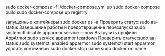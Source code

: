 sudo docker-compose -f ./docker-compose.yml up
sudo docker-compose  build
sudo docker-compose up registry





запущенные контейнеры
sudo docker ps -a
Проверить статус:sudo aa-status
Завершение работы и предотвращение перезапуска:sudo systemctl disable apparmor.service --now
Выгрузить профили AppArmor:sudo service apparmor teardown
Проверить статус:sudo aa-status
sudo systemctl enabled apparmor
sudo systemctl start apparmor
удалить контейнеры
sudo docker stop name
sudo docker rm name 